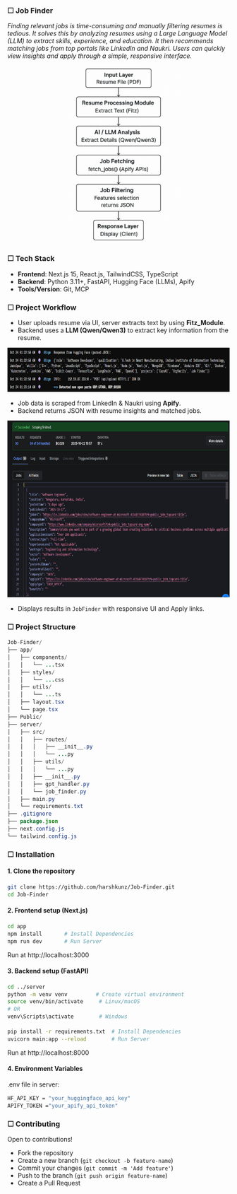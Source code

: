 ### ☐ Job Finder
*Finding relevant jobs is time-consuming and manually filtering resumes is tedious. It solves this by analyzing resumes using a Large Language Model (LLM) to extract skills, experience, and education. It then recommends matching jobs from top portals like LinkedIn and Naukri. Users can quickly view insights and apply through a simple, responsive interface.*

<p align="center">
  <img src="/public/ig.png" alt="System Architecture" height="400">
</p>

### ☐ Tech Stack
- **Frontend**: Next.js 15, React.js, TailwindCSS, TypeScript
- **Backend**: Python 3.11+, FastAPI, Hugging Face (LLMs), Apify
- **Tools/Version**: Git, MCP

### ☐ Project Workflow
- User uploads resume via UI, server extracts text by using **Fitz_Module**.  
- Backend uses a **LLM (Qwen/Qwen3)** to extract key information from the resume.
  
<p align="center">
  <img src="/public/Screenshot 2025-10-24 020316.png" alt="System Architecture" height="100">
</p>

- Job data is scraped from LinkedIn & Naukri using **Apify**.
- Backend returns JSON with resume insights and matched jobs.

<p align="center">
  <img src="/public/Screenshot 2025-10-24 020527.png" alt="System Architecture" height="400">
</p>

- Displays results in `JobFinder` with responsive UI and Apply links.

### ☐ Project Structure
``` Java
Job-Finder/
├── app/                          
│   ├── components/              
│   │   └── ...tsx
│   ├── styles/
│   │   └── ...css
│   ├── utils/
│   │   └── ...ts
│   ├── layout.tsx
│   └── page.tsx
├── Public/                      
├── server/                     
│   ├── src/
│   │   ├── routes/
│   │   │   ├── __init__.py
│   │   │   └── ...py
│   │   ├── utils/
│   │   │   └── ...py
│   │   ├── __init__.py
│   │   ├── gpt_handler.py
│   │   └── job_finder.py
│   ├── main.py
│   └── requirements.txt
├── .gitignore
├── package.json
├── next.config.js
└── tailwind.config.js
```

### ☐ Installation
#### 1. Clone the repository
```bash
git clone https://github.com/harshkunz/Job-Finder.git
cd Job-Finder
```

#### 2. Frontend setup (Next.js)
```bash
cd app
npm install       # Install Dependencies
npm run dev       # Run Server
```
Run at http://localhost:3000

#### 3. Backend setup (FastAPI)
```bash
cd ../server
python -m venv venv         # Create virtual environment
source venv/bin/activate     # Linux/macOS
# OR
venv\Scripts\activate        # Windows

pip install -r requirements.txt  # Install Dependencies
uvicorn main:app --reload        # Run Server
```
Run at http://localhost:8000

#### 4. Environment Variables
.env file in server:
```bash
HF_API_KEY = "your_huggingface_api_key"
APIFY_TOKEN ="your_apify_api_token"
```

### ☐ Contributing
Open to contributions!
- Fork the repository  
- Create a new branch (`git checkout -b feature-name`)  
- Commit your changes (`git commit -m 'Add feature'`)  
- Push to the branch (`git push origin feature-name`)  
- Create a Pull Request
